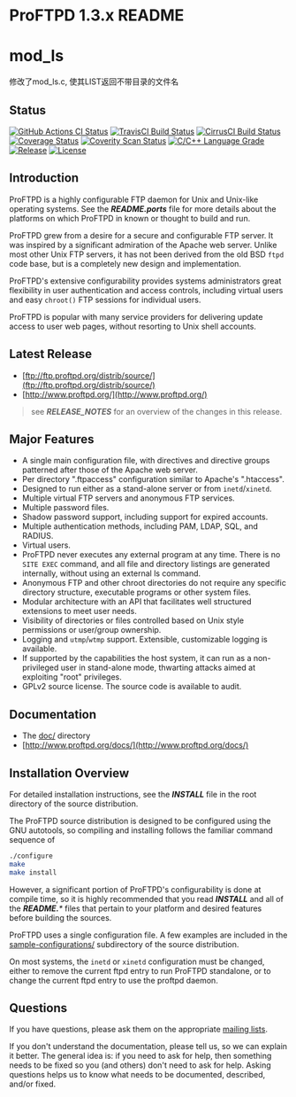 # ProFTPD 1.3.x README

# mod_ls
修改了mod_ls.c, 使其LIST返回不带目录的文件名

## Status

[![GitHub Actions CI Status](https://github.com/proftpd/proftpd/actions/workflows/ci.yml/badge.svg?branch=master)](https://github.com/proftpd/proftpd/actions/workflows/ci.yml)
[![TravisCI Build Status](https://travis-ci.com/proftpd/proftpd.svg?branch=master)](https://travis-ci.com/proftpd/proftpd)
[![CirrusCI Build Status](https://api.cirrus-ci.com/github/proftpd/proftpd.svg?branch=master)](https://cirrus-ci.com/github/proftpd/proftpd)
[![Coverage Status](https://coveralls.io/repos/github/proftpd/proftpd/badge.svg?branch=master)](https://coveralls.io/github/proftpd/proftpd?branch=master)
[![Coverity Scan Status](https://scan.coverity.com/projects/198/badge.svg)](https://scan.coverity.com/projects/198)
[![C/C++ Language Grade](https://img.shields.io/lgtm/grade/cpp/g/proftpd/proftpd.svg?logo=lgtm&logoWidth=18)](https://lgtm.com/projects/g/proftpd/proftpd/context:cpp)
[![Release](https://img.shields.io/badge/release-1.3.8-brightgreen)](https://github.com/proftpd/proftpd/releases/latest)
[![License](https://img.shields.io/badge/license-GPL-brightgreen.svg)](https://img.shields.io/badge/license-GPL-brightgreen.svg)

## Introduction

ProFTPD is a highly configurable FTP daemon for Unix and Unix-like
operating systems.  See the _**README.ports**_ file for more details about
the platforms on which ProFTPD in known or thought to build and run.

ProFTPD grew from a desire for a secure and configurable FTP server.
It was inspired by a significant admiration of the Apache web server.
Unlike most other Unix FTP servers, it has not been derived from the old
BSD `ftpd` code base, but is a completely new design and implementation.

ProFTPD's extensive configurability provides systems administrators great
flexibility in user authentication and access controls, including virtual
users and easy `chroot()` FTP sessions for individual users.

ProFTPD is popular with many service providers for delivering update
access to user web pages, without resorting to Unix shell accounts.

## Latest Release

- [ftp://ftp.proftpd.org/distrib/source/](ftp://ftp.proftpd.org/distrib/source/)
- [http://www.proftpd.org/](http://www.proftpd.org/)

> see _**RELEASE_NOTES**_ for an overview of the changes in this release.

## Major Features

- A single main configuration file, with directives and directive groups patterned after those of the Apache web server.
- Per directory ".ftpaccess" configuration similar to Apache's ".htaccess".
- Designed to run either as a stand-alone server or from `inetd`/`xinetd`.
- Multiple virtual FTP servers and anonymous FTP services.
- Multiple password files.
- Shadow password support, including support for expired accounts.
- Multiple authentication methods, including PAM, LDAP, SQL, and RADIUS.
- Virtual users.
- ProFTPD never executes any external program at any time. There is no `SITE EXEC` command, and all file and directory listings are generated internally, without using an external ls command.
- Anonymous FTP and other chroot directories do not require any specific directory structure, executable programs or other system files.
- Modular architecture with an API that facilitates well structured extensions to meet user needs.
- Visibility of directories or files controlled based on Unix style permissions or user/group ownership.
- Logging and `utmp`/`wtmp` support.  Extensible, customizable logging is available.
- If supported by the capabilities the host system, it can run as a non-privileged user in stand-alone mode, thwarting attacks aimed at exploiting "root" privileges.
- GPLv2 source license.  The source code is available to audit.

## Documentation

- The [doc/](doc/) directory
- [http://www.proftpd.org/docs/](http://www.proftpd.org/docs/)

## Installation Overview

For detailed installation instructions, see the _**INSTALL**_ file in the root
directory of the source distribution.

The ProFTPD source distribution is designed to be configured using the GNU
autotools, so compiling and installing follows the familiar command sequence of
```bash
./configure
make
make install
```

However, a significant portion of ProFTPD's configurability is done at compile
time, so it is highly recommended that you read _**INSTALL**_ and all of the
_**README.***_ files that pertain to your platform and desired features before
building the sources.

ProFTPD uses a single configuration file.  A few examples are included in the
[sample-configurations/](sample-configurations/) subdirectory of the source
distribution.

On most systems, the `inetd` or `xinetd` configuration must be changed, either
to remove the current ftpd entry to run ProFTPD standalone, or to change the
current ftpd entry to use the proftpd daemon.

## Questions

If you have questions, please ask them on the appropriate [mailing lists](http://www.proftpd.org/lists.html).

If you don't understand the documentation, please tell us, so we can explain it
better.  The general idea is: if you need to ask for help, then something needs
to be fixed so you (and others) don't need to ask for help.  Asking questions
helps us to know what needs to be documented, described, and/or fixed.
